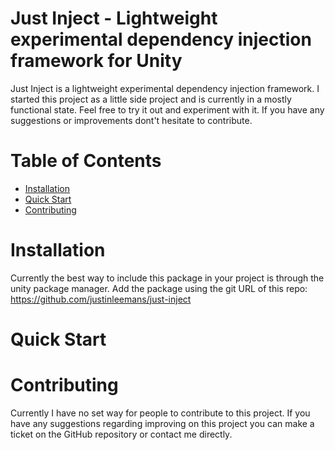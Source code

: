 # Just Inject - Lightweight experimental dependency injection framework for Unity

Just Inject is a lightweight experimental dependency injection framework. I started this project as a little side project and is currently in a mostly functional state. Feel free to try it out and experiment with it. If you have any suggestions or improvements dont't hesitate to contribute.

# Table of Contents

- [Installation](#installation)
- [Quick Start](#quick-start)
- [Contributing](#contributing)

# Installation

Currently the best way to include this package in your project is through the unity package manager. Add the package using the git URL of this repo: https://github.com/justinleemans/just-inject

# Quick Start

# Contributing

Currently I have no set way for people to contribute to this project. If you have any suggestions regarding improving on this project you can make a ticket on the GitHub repository or contact me directly.